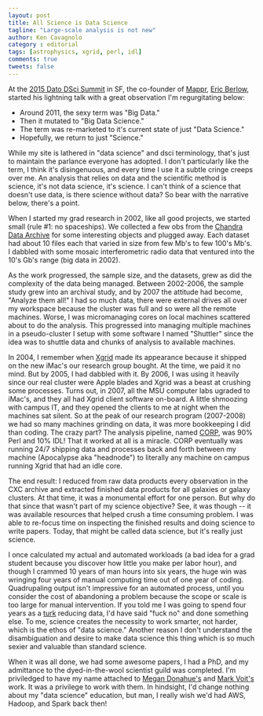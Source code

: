 ```yaml
---
layout: post
title: All Science is Data Science
tagline: "Large-scale analysis is not new"
author: Ken Cavagnolo
category : editorial
tags: [astrophysics, xgrid, perl, idl]
comments: true
tweets: false
---
```


<div class="blurb">

<p>At the <a href="http://conf.dato.com/" target="_blank">2015 Dato
DSci Summit</a> in SF, the co-founder of <a
href="http://vibrantdata.is" target="_blank">Mappr</a>, <a
href="https://www.linkedin.com/in/eric-berlow-9865194"
target="_blank">Eric Berlow</a>, started his lightning talk with a
great observation I'm regurgitating below:
<ul>
<li>Around 2011, the sexy term was "Big Data."</li>
<li>Then it mutated to "Big Data Science."</li>
<li>The term was re-marketed to it's current state of just "Data Science."</li>
<li>Hopefully, we return to just "Science."</li>
</ul>
</p>

<p>While my site is lathered in "data science" and dsci terminology,
that's just to maintain the parlance everyone has adopted. I don't
particularly like the term, I think it's disingenuous, and every time
I use it a subtle cringe creeps over me. An analysis that relies on
data and the scientific method is science, it's not data science, it's
science. I can't think of a science that doesn't use data, is there
science without data? So bear with the narrative below, there's a
point.</p>

<p>When I started my grad research in 2002, like all good projects, we
started small (rule #1: no spaceships). We collected a few obs from
the <a href="http://cxc.harvard.edu/cda/" target="_blank">Chandra Data
Archive</a> for some interesting objects and plugged away. Each
dataset had about 10 files each that varied in size from few Mb's to
few 100's Mb's. I dabbled with some mosaic interferometric radio data
that ventured into the 10's Gb's range (big data in 2002).</p>

<p>As the work progressed, the sample size, and the datasets, grew as
did the complexity of the data being managed. Between 2002-2006, the
sample study grew into an archival study, and by 2007 the attitude had
become, "Analyze them all!" I had so much data, there were external
drives all over my workspace because the cluster was full and so were
all the remote machines. Worse, I was micromanaging cores on local
machines scattered about to do the analysis. This progressed into
managing multiple machines in a pseudo-cluster I setup with some
software I named "Shuttler" since the idea was to shuttle data and
chunks of analysis to available machines.</p>

<p>In 2004, I remember when <a
href="https://en.wikipedia.org/wiki/Xgrid" target="_blank">Xgrid</a>
made its appearance because it shipped on the new iMac's our research
group bought. At the time, we paid it no mind. But by 2005, I had
dabbled with it. By 2006, I was using it heavily since our real
cluster were Apple blades and Xgrid was a beast at crushing some
processes. Turns out, in 2007, all the MSU computer labs ugraded to
iMac's, and they all had Xgrid client software on-board. A little
shmoozing with campus IT, and they opened the clients to me at night
when the machines sat silent. So at the peak of our research program
(2007-2008) we had so many machines grinding on data, it was more
bookkeeping I did than coding. The crazy part? The analysis pipeline,
named <a href="http://www.pa.msu.edu/astro/MC2/accept/"
target="_blank">CORP</a>, was 90% Perl and 10% IDL! That it worked at
all is a miracle. CORP eventually was running 24/7 shipping data and
processes back and forth between my machine (Apocalypse aka
"headnode") to literally any machine on campus running Xgrid that had
an idle core.</p>

<p>The end result: I reduced from raw data products every observation
in the CXC archive and extracted finished data products for all
galaxies or galaxy clusters. At that time, it was a monumental effort
for one person. But why do that since that wasn't part of my science
objective? See, it was though -- it was available resources that
helped crush a time consuming problem. I was able to re-focus time on
inspecting the finished results and doing science to write
papers. Today, that might be called data science, but it's really just
science.</p>

<p>I once calculated my actual and automated workloads (a bad idea for
a grad student because you discover how little you make per labor
hour), and though I crammed 10 years of man hours into six years, the
huge win was wringing four years of manual computing time out of one
year of coding. Quadrupaling output isn't impressive for an automated
process, until you consider the cost of abandoning a problem because
the scope or scale is too large for manual intervention. If you told
me I was going to spend four years as a <a
href="https://en.wikipedia.org/wiki/Mechanical_Turk"
target="_blank">turk</a> reducing data, I'd have said "fuck no" and
done something else. To me, science creates the necessity to work
smarter, not harder, which is the ethos of "data science." Another
reason I don't understand the disambiguation and desire to make data
science this thing which is so much sexier and valuable than standard
science.</p>

<p>When it was all done, we had some awesome papers, I had a PhD, and
my admittance to the dyed-in-the-wool scientist guild was
completed. I'm priviledged to have my name attached to <a
href="http://www.pa.msu.edu/~donahue" target="_blank">Megan
Donahue's</a> and <a
href="https://www.pa.msu.edu/people/voit/Mark.html"
target="_blank">Mark Voit's</a> work. It was a privilege to work with
them. In hindsight, I'd change nothing about my "data science"
education, but man, I really wish we'd had AWS, Hadoop, and Spark back
then!</p>

</div>
